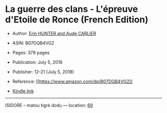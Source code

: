 # La guerre des clans - L'épreuve d'Etoile de Ronce (French Edition)

* Author: [Erin HUNTER and Aude CARLIER](https://www.amazon.comundefined)
* ASIN: B07DQB4VG2

* Pages: 379 pages
* Publication: July 5, 2018
* Publisher: 12-21 (July 5, 2018)
* Reference: [[https://www.amazon.com/dp/B07DQB4VG2]]
* [Kindle link](kindle://book?action=open&asin=B07DQB4VG2)


---
ISIDORE – matou tigré dodu — location: [69](kindle://book?action=open&asin=B07DQB4VG2&location=69)


